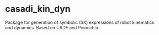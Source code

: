 # casadi_kin_dyn

Package for generation of symbolic (SX) expressions of robot kinematics and dynamics. Based on URDF and Pinocchio.
